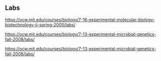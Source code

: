## Labs

https://ocw.mit.edu/courses/biology/7-16-experimental-molecular-biology-biotechnology-ii-spring-2005/labs/

https://ocw.mit.edu/courses/biology/7-13-experimental-microbial-genetics-fall-2008/labs/

https://ocw.mit.edu/courses/biology/7-13-experimental-microbial-genetics-fall-2008/labs/
